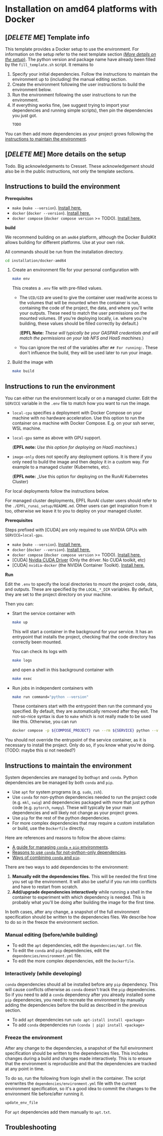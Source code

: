 # Installation on amd64 platforms with Docker

## [_DELETE ME_] Template info

This template provides a Docker setup to use the environment.
For information on the setup refer to the next template section [(_More details on the
setup_)](#_delete-me_-more-details-on-the-setup).
The python version and package name have already been filled by the `fill_template.sh` script.
It remains to

1. Specify your initial dependencies.
   Follow the instructions to maintain the environment up to (including) the manual editing section.
2. Create the environment following the user instructions to build the environment below.
3. Run the environment following the user instructions to run the environment.
4. If everything works fine, (we suggest trying to import your dependencies and running simple scripts), then
   pin the dependencies you just got.
    ```bash
    TODO
    ```

You can then add more dependencies as your project grows following
the [instructions to maintain the environment](#instructions-to-maintain-the-environment).

## [_DELETE ME_] More details on the setup

Todo. Big acknowledgements to Cresset.
These acknowledgement should also be in the public instructions, not only the template sections.

## Instructions to build the environment

**Prerequisites**

* `make` (`make --version`). [Install here.](https://cmake.org/install/)
* `docker` (`docker --version`). [Install here.](https://docs.docker.com/engine/)
* `docker compose` (`docker compose version` >= TODO). [Install here.](https://docs.docker.com/compose/install/)

**build**

We recommend building on an `amd64` platform, although the Docker BuildKit allows building for different
platforms. Use at your own risk.

All commands should be run from the installation directory.

```bash
cd installation/docker-amd64
```

1. Create an environment file for your personal configuration with
   ```bash
   make env
   ```
   This creates a `.env` file with pre-filled values.
    - The `UID/GID` are used to give the container user read/write access to the volumes that will be mounted
      when the container is run, containing the code of the project, the data, and where you'll write your outputs.
      These need to match the user permissions on the mounted volumes.
      (If you're deploying locally, i.e. where you're building, these values should be filled correctly by default.)

      (**EPFL Note:** _These will typically be your GASPAR credentials and will match the permissions
      on your lab NFS and HaaS machines._)
    - You can ignore the rest of the variables after `## For running:`.
      These don't influence the build, they will be used later to run your image.

2. Build the image with
   ```bash
   make build
   ```

## Instructions to run the environment

You can either run the environment locally or on a managed cluster.
Edit the `SERVICE` variable in the `.env` file to match how you want to run the image.

- `local-cpu` specifies a deployment with Docker Compose on your machine with no hardware acceleration.
  Use this option to run the container on a machine with Docker Compose. E.g. on your ssh server, WSL machine.
- `local-gpu` same as above with GPU support.

  (**EPFL note:** _Use this option for deploying on HaaS machines._)
- `image-only` does not specify any deployment options.
  It is there if you only need to build the image and then deploy it in a custom way.
  For example to a managed cluster (Kubernetes, etc).

  (**EPFL note:** _Use this option for deploying on the RunAI Kubernetes Cluster)

For local deployments follow the instructions below.

For managed cluster deployments, EPFL RunAI cluster users should refer to the `./EPFL_runai_setup/README.md`.
Other users can get inspiration from it too, otherwise we leave it to you to deploy on your managed cluster.

**Prerequisites**

Steps prefixed with [CUDA] are only required to use NVIDIA GPUs with `SERVICE=local-gpu`.

* `make` (`make --version`). [Install here.](https://cmake.org/install/)
* `docker` (`docker --version`). [Install here.](https://docs.docker.com/engine/)
* `docker compose` (`docker compose version` >= TODO). [Install here.](https://docs.docker.com/compose/install/)
* [CUDA] [Nvidia CUDA Driver](https://www.nvidia.com/download/index.aspx) (Only the driver. No CUDA toolkit, etc)
* [CUDA] `nvidia-docker` (the NVIDIA Container
  Toolkit). [Install here.](https://docs.nvidia.com/datacenter/cloud-native/container-toolkit/install-guide.html#docker)

**Run**

Edit the `.env` to specify the local directories to mount the project code, data, and outputs.
These are specified by the `LOCAL_*_DIR` variables.
By default, they are set to the project directory on your machine.

Then you can:

- Start the service container with
    ```bash
    make up
    ```
  This will start a container in the background for your service.
  It has an entrypoint that installs the project,
  checking that the code directory has correctly been mounted.

  You can check its logs with
    ```bash
    make logs
    ```
  and open a shell in this background container with
    ```bash
    make exec
    ```

- Run jobs in independent containers with
    ```bash
    make run command="python --version"
    ```
  These containers start with the entrypoint then run the command you specified.
  By default, they are automatically removed after they exit.
  The not-so-nice syntax is due to `make` which is not really made to be used like this.
  Otherwise, you can run
    ```bash
    docker compose -p ${COMPOSE_PROJECT} run --rm ${SERVICE} python --version
    ```

You should not override the entrypoint of the service container, as it is necessary to install the project.
Only do so, if you know what you're doing.
(TODO: maybe this si not needed?)

## Instructions to maintain the environment

System dependencies are managed by both`apt` and `conda`.
Python dependencies are be managed by both `conda` and `pip`.

- Use `apt` for system programs (e.g. `sudo`, `zsh`).
- Use `conda` for non-python dependencies needed to run the project code (e.g. `mkl`, `swig`)
  and dependencies packaged with more that just python code (e.g. `pytorch`, `numpy`).
  These will typically be your main dependencies and will likely not change as your project grows.
- Use `pip` for the rest of the python dependencies.
- For more complex dependencies that may require a custom installation or build, use the `Dockerfile` directly.

Here are references and reasons to follow the above claims:

* [A guide for managing `conda` + `pip` environments](https://docs.conda.io/projects/conda/en/latest/user-guide/tasks/manage-environments.html#using-pip-in-an-environment).
* [Reasons to  use `conda` for not-python-only dependencies](https://numpy.org/install/#numpy-packages--accelerated-linear-algebra-libraries).
* [Ways of combining `conda` and `pip`](https://towardsdatascience.com/conda-essential-concepts-and-tricks-e478ed53b5b#42cb).

There are two ways to add dependencies to the environment:

1. **Manually edit the dependencies files.**
   This will be needed the first time you set up the environment.
   It will also be useful if you run into conflicts and have to restart from scratch.
2. **Add/upgrade dependencies interactively** while running a shell in the container to experiment with which
   dependency is needed.
   This is probably what you'll be doing after building the image for the first time.

In both cases, after any change, a snapshot of the full environment specification should be written to the dependencies
files.
We describe how to do so in the freeze the environment section.

### Manual editing (before/while building)

- To edit the `apt` dependencies, edit the `dependencies/apt.txt` file.
- To edit the `conda` and `pip` dependencies, edit the `dependencies/environment.yml` file.
- To edit the more complex dependencies, edit the `Dockerfile`.

### Interactively (while developing)

`conda` dependencies should all be installed before any `pip` dependency.
This will cause conflicts otherwise as `conda` doesn't track the `pip` dependencies.
So if you need to add a `conda` dependency after you already installed some `pip` dependencies, you need to recreate
the environment by manually adding the dependencies before the build as described in the previous section.

* To add `apt`  dependencies run `sudo apt-istall install <package>`
* To add `conda` dependencies run `(conda | pip) install <package>`

### Freeze the environment

After any change to the dependencies, a snapshot of the full environment specification should be written to the
dependencies files.
This includes changes during a build and changes made interactively.
This is to ensure that the environment is reproducible and that the dependencies are tracked at any point in time.

To do so, run the following from login shell in the container.
The script overwrites the `dependencies/environment.yml` file with the current environment specification,
so it's a good idea to commit the changes to the environment file before/after running it.

```bash
update_env_file
```

For `apt` dependencies add them manually to `apt.txt`.

## Troubleshooting